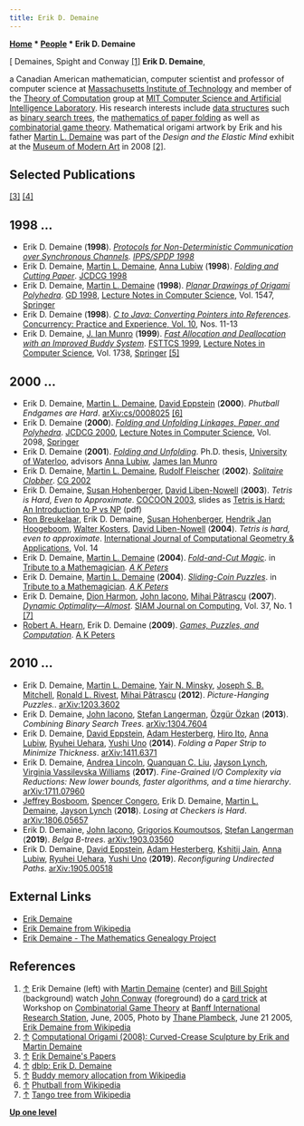 ```yaml
---
title: Erik D. Demaine
---
```

**[Home](Home "Home") * [People](People "People") * Erik D. Demaine**

\[ Demaines, Spight and Conway <a id="cite-note-1" href="#cite-ref-1">[1]</a>
**Erik D. Demaine**,

a Canadian American mathematician, computer scientist and professor of computer science at [Massachusetts Institute of Technology](Massachusetts_Institute_of_Technology "Massachusetts Institute of Technology") and member of the [Theory of Computation](https://en.wikipedia.org/wiki/Theory_of_computation) group at [MIT Computer Science and Artificial Intelligence Laboratory](https://en.wikipedia.org/wiki/MIT_Computer_Science_and_Artificial_Intelligence_Laboratory).
His research interests include [data structures](Data "Data") such as [binary search trees](https://en.wikipedia.org/wiki/Binary_search_tree), the [mathematics of paper folding](https://en.wikipedia.org/wiki/Mathematics_of_paper_folding) as well as [combinatorial game theory](https://en.wikipedia.org/wiki/Combinatorial_game_theory).
Mathematical origami artwork by Erik and his father [Martin L. Demaine](index.php?title=Martin_L._Demaine&action=edit&redlink=1 "Martin L. Demaine (page does not exist)") was part of the *Design and the Elastic Mind* exhibit at the [Museum of Modern Art](https://en.wikipedia.org/wiki/Museum_of_Modern_Art) in 2008 <a id="cite-note-2" href="#cite-ref-2">[2]</a>.

## Selected Publications

<a id="cite-note-3" href="#cite-ref-3">[3]</a> <a id="cite-note-4" href="#cite-ref-4">[4]</a>

## 1998 ...

- Erik D. Demaine (**1998**). *[Protocols for Non-Deterministic Communication over Synchronous Channels](http://erikdemaine.org/papers/IPPS98/). [IPPS/SPDP 1998](https://dblp.uni-trier.de/db/conf/ipps/ipps1998.html)*
- Erik D. Demaine, [Martin L. Demaine](index.php?title=Martin_L._Demaine&action=edit&redlink=1 "Martin L. Demaine (page does not exist)"), [Anna Lubiw](Mathematician#ALubiw "Mathematician") (**1998**). *[Folding and Cutting Paper](http://erikdemaine.org/papers/JCDCG98/)*. [JCDCG 1998](https://dblp.uni-trier.de/db/conf/jcdcg/jcdcg1998.html)
- Erik D. Demaine, [Martin L. Demaine](index.php?title=Martin_L._Demaine&action=edit&redlink=1 "Martin L. Demaine (page does not exist)") (**1998**). *[Planar Drawings of Origami Polyhedra](http://erikdemaine.org/papers/GD98/)*. [GD 1998](https://dblp.uni-trier.de/db/conf/gd/gd98.html), [Lecture Notes in Computer Science](https://en.wikipedia.org/wiki/Lecture_Notes_in_Computer_Science), Vol. 1547, [Springer](https://en.wikipedia.org/wiki/Springer_Science%2BBusiness_Media)
- Erik D. Demaine (**1998**). *[C to Java: Converting Pointers into References](http://erikdemaine.org/papers/CPE98/)*. [Concurrency: Practice and Experience, Vol. 10](https://dblp.org/db/journals/concurrency/concurrency10.html), Nos. 11-13
- Erik D. Demaine, [J. Ian Munro](Mathematician#JIMunro "Mathematician") (**1999**). *[Fast Allocation and Deallocation with an Improved Buddy System](http://erikdemaine.org/papers/Buddy_FSTTCS99/)*. [FSTTCS 1999](https://dblp.uni-trier.de/db/conf/fsttcs/fsttcs99.html), [Lecture Notes in Computer Science](https://en.wikipedia.org/wiki/Lecture_Notes_in_Computer_Science), Vol. 1738, [Springer](https://en.wikipedia.org/wiki/Springer_Science%2BBusiness_Media) <a id="cite-note-5" href="#cite-ref-5">[5]</a>

## 2000 ...

- Erik D. Demaine, [Martin L. Demaine](index.php?title=Martin_L._Demaine&action=edit&redlink=1 "Martin L. Demaine (page does not exist)"), [David Eppstein](David_Eppstein "David Eppstein") (**2000**). *Phutball Endgames are Hard*. [arXiv:cs/0008025](https://arxiv.org/abs/cs/0008025) <a id="cite-note-6" href="#cite-ref-6">[6]</a>
- Erik D. Demaine (**2000**). *[Folding and Unfolding Linkages, Paper, and Polyhedra](http://erikdemaine.org/papers/JCDCG2000b/)*. [JCDCG 2000](https://dblp.uni-trier.de/db/conf/jcdcg/jcdcg2000.html), [Lecture Notes in Computer Science](https://en.wikipedia.org/wiki/Lecture_Notes_in_Computer_Science), Vol. 2098, [Springer](https://en.wikipedia.org/wiki/Springer_Science%2BBusiness_Media)
- Erik D. Demaine (**2001**). *[Folding and Unfolding](http://erikdemaine.org/papers/dthesis/)*. Ph.D. thesis, [University of Waterloo](University_of_Waterloo "University of Waterloo"), advisors [Anna Lubiw](Mathematician#ALubiw "Mathematician"), [James Ian Munro](Mathematician#JIMunro "Mathematician")
- Erik D. Demaine, [Martin L. Demaine](index.php?title=Martin_L._Demaine&action=edit&redlink=1 "Martin L. Demaine (page does not exist)"), [Rudolf Fleischer](index.php?title=Rudolf_Fleischer&action=edit&redlink=1 "Rudolf Fleischer (page does not exist)") (**2002**). *[Solitaire Clobber](http://link.springer.com/chapter/10.1007/978-3-540-40031-8_13)*. [CG 2002](CG_2002 "CG 2002")
- Erik D. Demaine, [Susan Hohenberger](Mathematician#SHohenberger "Mathematician"), [David Liben-Nowell](Mathematician#DLibenNowell "Mathematician") (**2003**). *Tetris is Hard, Even to Approximate*. [COCOON 2003](http://www.informatik.uni-trier.de/~ley/db/conf/cocoon/cocoon2003.html), slides as [Tetris is Hard: An Introduction to P vs NP](http://www.cs.jhu.edu/~susan/600.363/tetris.pdf) (pdf)
- [Ron Breukelaar](http://www.informatik.uni-trier.de/~ley/pers/hd/b/Breukelaar:Ron), Erik D. Demaine, [Susan Hohenberger](Mathematician#SHohenberger "Mathematician"), [Hendrik Jan Hoogeboom](Hendrik_Jan_Hoogeboom "Hendrik Jan Hoogeboom"), [Walter Kosters](Walter_Kosters "Walter Kosters"), [David Liben-Nowell](Mathematician#DLibenNowell "Mathematician") (**2004**). *Tetris is hard, even to approximate*. [International Journal of Computational Geometry & Applications](http://www.worldscientific.com/worldscinet/ijcga), Vol. 14
- Erik D. Demaine, [Martin L. Demaine](index.php?title=Martin_L._Demaine&action=edit&redlink=1 "Martin L. Demaine (page does not exist)") (**2004**). *[Fold-and-Cut Magic](http://erikdemaine.org/papers/FoldCut_G4G5/)*. in [Tribute to a Mathemagician](http://erikdemaine.org/papers/Gardner5/)*. [A K Peters](https://en.wikipedia.org/wiki/A_K_Peters)*
- Erik D. Demaine, [Martin L. Demaine](index.php?title=Martin_L._Demaine&action=edit&redlink=1 "Martin L. Demaine (page does not exist)") (**2004**). *[Sliding-Coin Puzzles](http://erikdemaine.org/papers/SlidingCoins_G4G5/)*. in [Tribute to a Mathemagician](http://erikdemaine.org/papers/Gardner5/)*. [A K Peters](https://en.wikipedia.org/wiki/A_K_Peters)*
- Erik D. Demaine, [Dion Harmon](Mathematician#DHarmon "Mathematician"), [John Iacono](Mathematician#JIacono "Mathematician"), [Mihai Pătrașcu](Mathematician#MPatrascu "Mathematician") (**2007**). *[Dynamic Optimality—Almost](http://erikdemaine.org/papers/Tango_SICOMP/)*. [SIAM Journal on Computing](https://en.wikipedia.org/wiki/SIAM_Journal_on_Computing), Vol. 37, No. 1 <a id="cite-note-7" href="#cite-ref-7">[7]</a>
- [Robert A. Hearn](Mathematician#RHearn "Mathematician"), Erik D. Demaine (**2009**). *[Games, Puzzles, and Computation](http://erikdemaine.org/papers/GPC/)*. [A K Peters](https://en.wikipedia.org/wiki/A_K_Peters)

## 2010 ...

- Erik D. Demaine, [Martin L. Demaine](index.php?title=Martin_L._Demaine&action=edit&redlink=1 "Martin L. Demaine (page does not exist)"), [Yair N. Minsky](https://en.wikipedia.org/wiki/Yair_Minsky), [Joseph S. B. Mitchell](Mathematician#JSBMitchell "Mathematician"), [Ronald L. Rivest](Ronald_L._Rivest "Ronald L. Rivest"), [Mihai Pătrașcu](Mathematician#MPatrascu "Mathematician") (**2012**). *Picture-Hanging Puzzles.*. [arXiv:1203.3602](https://arxiv.org/abs/1203.3602)
- Erik D. Demaine, [John Iacono](Mathematician#JIacono "Mathematician"), [Stefan Langerman](index.php?title=Stefan_Langerman&action=edit&redlink=1 "Stefan Langerman (page does not exist)"), [Özgür Özkan](Mathematician#OOzkan "Mathematician") (**2013**). *Combining Binary Search Trees*. [arXiv:1304.7604](https://arxiv.org/abs/1304.7604)
- Erik D. Demaine, [David Eppstein](David_Eppstein "David Eppstein"), [Adam Hesterberg](https://dblp.uni-trier.de/pers/hd/h/Hesterberg:Adam), [Hiro Ito](https://dblp.uni-trier.de/pers/hd/i/Ito:Hiro), [Anna Lubiw](Mathematician#ALubiw "Mathematician"), [Ryuhei Uehara](https://dblp.uni-trier.de/pers/hd/u/Uehara:Ryuhei), [Yushi Uno](https://dblp.uni-trier.de/pers/hd/u/Uno:Yushi) (**2014**). *Folding a Paper Strip to Minimize Thickness*. [arXiv:1411.6371](https://arxiv.org/abs/1411.6371)
- Erik D. Demaine, [Andrea Lincoln](https://dblp.uni-trier.de/pers/hd/l/Lincoln:Andrea), [Quanquan C. Liu](https://dblp.uni-trier.de/pers/hd/l/Liu:Quanquan_C=), [Jayson Lynch](https://dblp.uni-trier.de/pers/hd/l/Lynch:Jayson), [Virginia Vassilevska Williams](https://dblp.uni-trier.de/pers/hd/w/Williams:Virginia_Vassilevska) (**2017**). *Fine-Grained I/O Complexity via Reductions: New lower bounds, faster algorithms, and a time hierarchy*. [arXiv:1711.07960](https://arxiv.org/abs/1711.07960)
- [Jeffrey Bosboom](https://dblp.uni-trier.de/pers/hd/b/Bosboom:Jeffrey), [Spencer Congero](https://dblp.uni-trier.de/pers/hd/c/Congero:Spencer), Erik D. Demaine, [Martin L. Demaine](index.php?title=Martin_L._Demaine&action=edit&redlink=1 "Martin L. Demaine (page does not exist)"), [Jayson Lynch](https://dblp.uni-trier.de/pers/hd/l/Lynch:Jayson) (**2018**). *Losing at Checkers is Hard*. [arXiv:1806.05657](https://arxiv.org/abs/1806.05657)
- Erik D. Demaine, [John Iacono](Mathematician#JIacono "Mathematician"), [Grigorios Koumoutsos](https://dblp.uni-trier.de/pers/hd/k/Koumoutsos:Grigorios), [Stefan Langerman](index.php?title=Stefan_Langerman&action=edit&redlink=1 "Stefan Langerman (page does not exist)") (**2019**). *Belga B-trees*. [arXiv:1903.03560](http://export.arxiv.org/abs/1903.03560)
- Erik D. Demaine, [David Eppstein](David_Eppstein "David Eppstein"), [Adam Hesterberg](https://dblp.uni-trier.de/pers/hd/h/Hesterberg:Adam), [Kshitij Jain](https://dblp.uni-trier.de/pers/hd/j/Jain:Kshitij), [Anna Lubiw](Mathematician#ALubiw "Mathematician"), [Ryuhei Uehara](https://dblp.uni-trier.de/pers/hd/u/Uehara:Ryuhei), [Yushi Uno](https://dblp.uni-trier.de/pers/hd/u/Uno:Yushi) (**2019**). *Reconfiguring Undirected Paths*. [arXiv:1905.00518](https://arxiv.org/abs/1905.00518)

## External Links

- [Erik Demaine](http://erikdemaine.org/)
- [Erik Demaine from Wikipedia](https://en.wikipedia.org/wiki/Erik_Demaine)
- [Erik Demaine - The Mathematics Genealogy Project](https://genealogy.math.ndsu.nodak.edu/id.php?id=65084)

## References

1. <a id="cite-ref-1" href="#cite-note-1">↑</a> Erik Demaine (left) with [Martin Demaine](index.php?title=Martin_L._Demaine&action=edit&redlink=1 "Martin L. Demaine (page does not exist)") (center) and [Bill Spight](index.php?title=Bill_Spight&action=edit&redlink=1 "Bill Spight (page does not exist)") (background) watch [John Conway](John_H._Conway "John H. Conway") (foreground) do a [card trick](https://en.wikipedia.org/wiki/Card_manipulation) at Workshop on [Combinatorial Game Theory](https://en.wikipedia.org/wiki/Combinatorial_game_theory) at [Banff International Research Station](https://en.wikipedia.org/wiki/Banff_International_Research_Station), June, 2005, Photo by [Thane Plambeck](https://www.flickr.com/photos/thane), June 21 2005, [Erik Demaine from Wikipedia](https://en.wikipedia.org/wiki/Erik_Demaine)
1. <a id="cite-ref-2" href="#cite-note-2">↑</a> [Computational Origami (2008): Curved-Crease Sculpture by Erik and Martin Demaine](http://erikdemaine.org/curved/MoMA/)
1. <a id="cite-ref-3" href="#cite-note-3">↑</a> [Erik Demaine's Papers](http://erikdemaine.org/papers/)
1. <a id="cite-ref-4" href="#cite-note-4">↑</a> [dblp: Erik D. Demaine](https://dblp.uni-trier.de/pers/hd/d/Demaine:Erik_D=)
1. <a id="cite-ref-5" href="#cite-note-5">↑</a> [Buddy memory allocation from Wikipedia](https://en.wikipedia.org/wiki/Buddy_memory_allocation)
1. <a id="cite-ref-6" href="#cite-note-6">↑</a> [Phutball from Wikipedia](https://en.wikipedia.org/wiki/Phutball)
1. <a id="cite-ref-7" href="#cite-note-7">↑</a> [Tango tree from Wikipedia](https://en.wikipedia.org/wiki/Tango_tree)

**[Up one level](People "People")**

